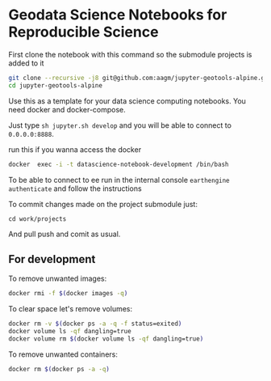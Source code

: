 # Geodata Science Notebooks for Reproducible Science

First clone the notebook with this command  so the submodule projects is added to it

``` bash
git clone --recursive -j8 git@github.com:aagm/jupyter-geotools-alpine.git
cd jupyter-geotools-alpine
```

Use this as a template for your data science computing notebooks. You need docker and docker-compose.

Just type `sh jupyter.sh develop` and you will be able to connect to `0.0.0.0:8888`.

run this if you wanna access the docker

``` bash
docker  exec -i -t datascience-notebook-development /bin/bash
```
To be able to connect to ee run in the internal console `earthengine authenticate` and follow the instructions

To commit changes made on the project submodule just:
```
cd work/projects
```
And pull push and comit as usual.

## For development

To remove unwanted images:  

``` bash
docker rmi -f $(docker images -q)
```

To clear space let's remove volumes:  

``` bash
docker rm -v $(docker ps -a -q -f status=exited)
docker volume ls -qf dangling=true
docker volume rm $(docker volume ls -qf dangling=true)
```

To remove unwanted containers:  

``` bash
docker rm $(docker ps -a -q)
```
